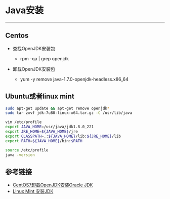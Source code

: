 # Java安装
***
## Centos
- 查找OpenJDK安装包
	- rpm -qa | grep openjdk

- 卸载OpenJDK安装包
	- yum -y remove java-1.7.0-openjdk-headless.x86_64
   
## Ubuntu或者linux mint
```sh
sudo apt-get update && apt-get remove openjdk*
sudo tar zxvf jdk-7u80-linux-x64.tar.gz -C /usr/lib/java

vim /etc/profile
export JAVA_HOME=/usr/java/jdk1.8.0_221
export JRE_HOME=${JAVA_HOME}/jre
export CLASSPATH=.:${JAVA_HOME}/lib:${JRE_HOME}/lib
export PATH=${JAVA_HOME}/bin:$PATH

source /etc/profile
java -version
```

## 参考链接
- [CentOS7卸载OpenJDK安装Oracle JDK](https://blog.csdn.net/zitong_ccnu/article/details/40041533)
- [Linux Mint 安装JDK](https://blog.csdn.net/enterys/article/details/53781356)